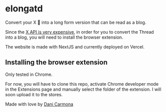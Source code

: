 # elongatd

Convert your X 🧵 into a long form version that can be read as a blog.

Since the [X API is very expensive](https://developer.x.com/en/products/x-api), in order for you to convert the Thread into a blog, you will need to install the browser extension.

The website is made with NextJS and currently deployed on Vercel.

## Installing the browser extension

Only tested in Chrome.

For now, you will have to clone this repo, activate Chrome developer mode in the Extensions page and manually select the folder of the extension. I will soon upload it to the stores.

Made with love by [Dani Carmona](https://www.linkedin.com/in/danielcarmonaserrat/)
